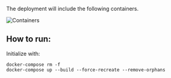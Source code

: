 
The deployment will include the following containers.

![Containers](../img/containers.jpg)

## How to run:

Initialize with:

```shell
docker-compose rm -f
docker-compose up --build --force-recreate --remove-orphans 
```

